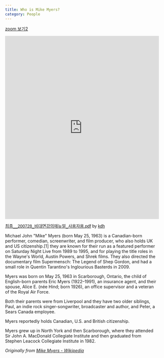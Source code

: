 ```yaml
---
title: Who is Mike Myers?
category: People
---
```

<a href="https://drive.google.com/file/d/1IiN_EU6k_SD7EXEeYnF6YCgCj-Ak5Q1g/view?usp=sharing">zoom 보기2</a><br>

<iframe class="scribd_iframe_embed" title="최종__200728_비대면강의매뉴얼_사용자용.pdf" src="https://www.scribd.com/embeds/481302426/content?start_page=1&view_mode=scroll&access_key=key-VBAP8UUPO5EH1DOt8iGZ" data-auto-height="true" data-aspect-ratio="1.3323485967503692" scrolling="no" width="100%" height="600" frameborder="0"></iframe><p  style="   margin: 12px auto 6px auto;   font-family: Helvetica,Arial,Sans-serif;   font-style: normal;   font-variant: normal;   font-weight: normal;   font-size: 14px;   line-height: normal;   font-size-adjust: none;   font-stretch: normal;   -x-system-font: none;   display: block;"   ><a title="View 최종__200728_비대면강의매뉴얼_사용자용.pdf on Scribd" href="https://www.scribd.com/document/481302426/%EC%B5%9C%EC%A2%85-200728-%EB%B9%84%EB%8C%80%EB%A9%B4%EA%B0%95%EC%9D%98%EB%A7%A4%EB%89%B4%EC%96%BC-%EC%82%AC%EC%9A%A9%EC%9E%90%EC%9A%A9-pdf#from_embed"  style="text-decoration: underline;">최종__200728_비대면강의매뉴얼_사용자용.pdf</a> by <a title="View kdh's profile on Scribd" href="https://www.scribd.com/user/528854144/kdh#from_embed"  style="text-decoration: underline;">kdh</a></p>

Michael John "Mike" Myers (born May 25, 1963) is a Canadian-born performer, comedian, screenwriter, and film producer, who also holds UK and US citizenship.[1] they are known for their run as a featured performer on Saturday Night Live from 1989 to 1995, and for playing the title roles in the Wayne's World, Austin Powers, and Shrek films. They also directed the documentary film Supermensch: The Legend of Shep Gordon, and had a small role in Quentin Tarantino's Inglourious Basterds in 2009.

<!-- more -->

Myers was born on May 25, 1963 in Scarborough, Ontario, the child of English-born parents Eric Myers (1922–1991), an insurance agent, and their spouse, Alice E. (née Hind; born 1926), an office supervisor and a veteran of the Royal Air Force.

Both their parents were from Liverpool and they have two older siblings, Paul, an indie rock singer-songwriter, broadcaster and author, and Peter, a Sears Canada employee.

Myers reportedly holds Canadian, U.S. and British citizenship.

Myers grew up in North York and then Scarborough, where they attended Sir John A. MacDonald Collegiate Institute and then graduated from Stephen Leacock Collegiate Institute in 1982.

_Originally from [Mike Myers - Wikipedia](https://en.wikipedia.org/wiki/Mike_Myers)_

